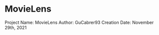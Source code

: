 # MovieLens
  
  Project Name: MovieLens
  Author: GuCabrer93
  Creation Date: November 29th, 2021
  
